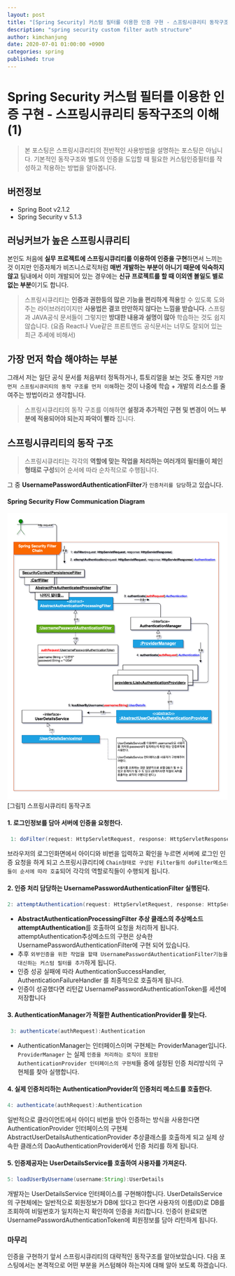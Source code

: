 ```yaml
---
layout: post
title: "[Spring Security] 커스텀 필터를 이용한 인증 구현 - 스프링시큐리티 동작구조의 이해(1)"
description: "spring security custom filter auth structure"
author: kimchanjung
date: 2020-07-01 01:00:00 +0900
categories: spring
published: true
---
```


# Spring Security 커스텀 필터를 이용한 인증 구현 - 스프링시큐리티 동작구조의 이해(1)
> 본 포스팅은 스프링시큐리티의 전반적인 사용방법을 설명하는 포스팅은 아닙니다. 기본적인 동작구조와 별도의 인증을 도입할 때 필요한 커스텀인증필터를 작성하고 적용하는 방법을 알아봅니다.

## 버전정보
- Spring Boot v2.1.2
- Spring Security v 5.1.3

## 러닝커브가 높은 스프링시큐리티
본인도 처음에 **실무 프로젝트에 스프링시큐리티를 이용하여 인증을 구현**하면서 느끼는 것 이지만 인증자체가 비즈니스로직처럼 **매번 개발하는 부분이 아니기 때문에 익숙하지 않고** 팀내에서 이미 개발되어 있는 경우에는 **신규 프로젝트를 할 때 이외엔 볼일도 별로 없는 부분**이기도 합니다.  
> 스프링시큐리티는 **인증과 권한등의 많은 기능을 편리하게 적용**할 수 있도록 도와 주는 라이브러리이지만 **사용법은 결코 만만하지 않다는 느낌을 받습니다.** 스프링과 JAVA공식 문서들이 그렇지만 **방대한 내용과 설명이 많아** 학습하는 것도 쉽지 않습니다. (요즘 React나 Vue같은 프론트엔드 공식문서는 너무도 잘되어 있는 최근 추세에 비해서)  

## 가장 먼저 학습 해야하는 부분
그래서 저는 일단 공식 문서를 처음부터 정독하거나, 튜토리얼을 보는 것도 좋지만 `가장 먼저 스프링시큐리티의 동작 구조를 먼저 이해`하는 것이 나중에 학습 + 개발의 리소스를 줄여주는 방법이라고 생각합니다. 
> 스프링시큐리티의 동작 구조를 이해하면 **설정과 추가적인 구현 및 변경이 어느 부분에 적용되어야 되는지 파악이 빨라** 집니다.

## 스프링시큐리티의 동작 구조
> 스프링시큐리티는 각각의 **역할에 맞는 작업을 처리하는 여러개의 필터들이 체인형태로 구성**되어 순서에 따라 순차적으로 수행됩니다.   

그 중 **UsernamePasswordAuthenticationFilter**가 `인증처리를 담당`하고 있습니다.  
#### Spring Security Flow Communication Diagram
![spring-security-flow-diagram](/post-img/spring-security/spring-security-flow-diagram.png)
[그림1] 스프링시큐리티 동작구조

#### 1. 로그인정보를 담아 서버에 인증을 요청한다.
```java
 1: doFilter(request: HttpServletRequest, response: HttpServletResponse)
```  
브라우저의 로그인화면에서 아이디와 비번을 입력하고 확인을 누르면 서버에 로그인 인증 요청을 하게 되고 
스프링시큐리티에 `Chain형태로 구성된 Filter들의 doFilter메소드들이 순서에 따라 호출`되어 각각의 역할로직들이 수행되게 됩니다.

#### 2. 인증 처리 담당하는 UsernamePasswordAuthenticationFilter 실행된다.
```java
2: attemptAuthentication(request: HttpServletRequest, response: HttpServletResponse):Authentication  
```  
- **AbstractAuthenticationProcessingFilter 추상 클래스의 추상메소드 attemptAuthentication**를 호출하여 요청을 처리하게 됩니다. attemptAuthentication추상메소드의 구현은 상속한 UsernamePasswordAuthenticationFilter에 구현 되어 있습니다. 
- 추후 `외부인증을 위한 작업을 할때 UsernamePasswordAuthenticationFilter기능을 대신하는 커스텀 필터를 추가`하게 됩니다. 
- 인증 성공 실패에 따라 AuthenticationSuccessHandler, AuthenticationFailureHandler 를 최종적으로 호출하게 됩니다.
- 인증이 성공했다면 리턴값 UsernamePasswordAuthenticationToken를 세션에 저장합니다


#### 3. AuthenticationManager가 적절한 AuthenticationProvider를 찾는다.
```java
 3: authenticate(authRequest):Authentication  
``` 

- AuthenticationManager는 인터페이스이며 구현체는 ProviderManager입니다. `ProviderManager`
는 실제 `인증을 처리하는 로직이 포함된 AuthenticationProvider 인터페이스의 구현체`들 중에 설정된 인증 처리방식의 구현체를 찾아 실행합니다.

#### 4. 실제 인증처리하는 AuthenticationProvider의 인증처리 메소드를 호출한다.
```java
4: authenticate(authRequest):Authentication   
```   
일반적으로 클라이언트에서 아이디 비번을 받아 인증하는 방식을 사용한다면 AuthenticationProvider 인터페이스의 구현체 AbstractUserDetailsAuthenticationProvider 추상클래스를 호출하게 되고 실제 상속한 클래스의 DaoAuthenticationProvider에서 인증 처리를 하게 됩니다. 

#### 5. 인증제공자는 UserDetailsService를 호출하여 사용자를 가져온다.
```java
5: loadUserByUsername(username:String):UserDetails  
```  
개발자는 UserDetailsService 인터페이스를 구현해야합니다. UserDetailsService의 구현체에는 일반적으로 회원정보가 DB에 있다고 한다면 사용자의 이름(ID)로 DB를 조회하여 비밀번호가 일치하는지 확인하여 인증을 처리합니다. 인증이 완료되면 UsernamePasswordAuthenticationToken에 회원정보를 담아 리턴하게 됩니다.

### 마무리
인증을 구현하기 앞서 스프링시큐리티의 대략적인 동작구조를 알아보았습니다. 다음 포스팅에서는 본격적으로 어떤 부분을 커스텀해야 하는지에 대해 알아 보도록 하겠습니다.
